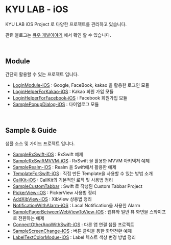 # KYU LAB - iOS

KYU LAB iOS Project 로 다양한 프로젝트를 관리하고 있습니다.

관련 블로그는 [큐우 개발이야기](https://faith-developer.tistory.com/) 에서 확인 할 수 있습니다.

<br/>

## Module

간단히 활용할 수 있는 프로젝트 입니다.

* [LoginModule-iOS](https://github.com/FaithDeveloper/LoginModule-iOS) : Google, FaceBook, kakao 을 활용한 로그인 모듈
* [LoginHelperForKakao-iOS](https://github.com/FaithDeveloper/LoginHelperForKakao-iOS) : Kakao 회원 가입 모듈
* [LoginHelperForFacebook-iOS](https://github.com/FaithDeveloper/LoginHelperForFacebook-iOS) : Facebook 회원가입 모듈
* [SamplePopupDialog-iOS](https://github.com/FaithDeveloper/SamplePopupDialog-iOS) : 다이얼로그 모듈

<br/>

## Sample & Guide

샘플 소스 및 가이드 프로젝트 입니다.

* [SampleRxSwift-iOS](https://github.com/FaithDeveloper/SampleRxSwift-iOS) : RxSwift 예제 
* [SampleRxSwiftMVVM-iOS](https://github.com/FaithDeveloper/SampleRxSwiftMVVM-iOS) : RxSwift 을 활용한 MVVM 아키텍처 예제 
* [SampleRealm-iOS](https://github.com/FaithDeveloper/SampleRealm-iOS) : Realm 을 Swift에서 활용한 예제
* [TemplateForSwift-iOS](https://github.com/FaithDeveloper/TemplateForSwift-iOS) : 직접 만든 Template을 사용할 수 있는 방법 소개
* [CallKit-iOS](https://github.com/FaithDeveloper/CallKit-iOS) : CallKit의 기본적인 로직 및 사용법 정리
* [SampleCustomTabbar](https://github.com/FaithDeveloper/SampleCustomTabbar-iOS) : Swift 로 작성된 Custom Tabbar Project
* [PickerView-iOS](https://github.com/FaithDeveloper/PickerView-iOS) : PickerView 사용법 정리
* [AddXibView-iOS](https://github.com/FaithDeveloper/AddXibView-iOS) : XibView 상용법 정리
* [NotificationWithAlarm-iOS](https://github.com/FaithDeveloper/NotificationWithAlarm-iOS) : Lacal Notification을 사용한 Alarm
* [SamplePagerBetweenWebViewToView-IOS](https://github.com/FaithDeveloper/SamplePagerBetweenWebViewToView-IOS) : 웹뷰와 일반 뷰 화면을 스와이프로 전환하는 예제
* [ConnectOtherAppWithSwift-iOS](https://github.com/FaithDeveloper/ConnectOtherAppWithSwift-iOS) : 다른 앱 연결 샘플 프로젝트
* [SampleScreenChange-IOS](https://github.com/FaithDeveloper/SampleScreenChange-IOS) : 버튼 클릭을 통한 화면전환 예제
* [LabelTextColorModue-iOS](https://github.com/FaithDeveloper/LabelTextColorModue-iOS) : Label 텍스트 색상 변경 방법 정리

<br/>
